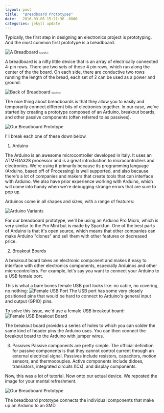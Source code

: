 ```yaml
---
layout: post
title:  "Breadboard Prototypes"
date:   2016-03-06 15:21:36 -0800
categories: jekyll update
---
```


Typically, the first step in designing an electronics project is prototyping. And the most common first prototype is a breadboard.

![A Breadboard](/assets/breadboard.jpeg "A Breadboard")
<span style="font-size: .5em"> Sparkfun </span>

A breadboard is a nifty little device that is an array of electrically connected 4-pin rows. There are two sets of these 4 pin rows, which run along the center of the the board. On each side, there are conductive two rows running the length of the bread, each set of 2 can be used as a power and ground.

![Back of Breadboard](/assets/breadboardback.jpeg "A Breadboard")
<span style="font-size: .5em"> Sparkfun </span>

The nice thing about breadboards is that they allow you to easily and temporarily connect different bits of electronics together. In our case, we've started by creating a prototype composed of an Arduino, breakout boards, and other passive components (often referred to as passives). 

![Our Breadboard Prototype](/assets/ourbreadboardprototype.jpg "Our Breadboard Prototype")

I'll break each one of these down below.

1) Arduino

The Arduino is an awesome microcontroller developed in Italy. It uses an ATMEGA328 processor and is a great introduction to microcontrollers and electronics. We're using it primarily because its programming language (Arduino, based off of Processing) is well supported, and also because there's a lot of companies and makers that create tools that can interface with Arduino. We also have prior experience working with Arduino, which will come into handy when we're debugging strange errors that are sure to pop up.

Arduinos come in all shapes and sizes, with a range of features: 

![Arduino Variants](/assets/arduinovariants.jpg "Arduino Variants")

For our breadboard prototype, we'll be using an Arduino Pro Micro, which is very similar to the Pro Mini but is made by Sparkfun. One of the best parts of Arduino is that it's open source, which means that other companies can make Arduino "clones" and sell them with other features or decreased price. 

2) Breakout Boards

A breakout board takes an electronic component and makes it easy to interface with other electronics components, especially Arduinos and other microcontrollers. For example, let's say you want to connect your Arduino to a USB female port.

This is what a bare bones female USB port looks like: no cable, no covering, no nothing:
![Female USB Port](/assets/usb.jpg "Female USB Port")
The USB port has some very closely positioned pins that would be hard to connect to Arduino's general input and output (GPIO) pins. 

To solve this issue, we'd use a female USB breakout board: 
![Female USB Breakout Board](/assets/usbbreakoutboard.jpg "Female USB Breakout Board")

The breakout board provides a series of holes to which you can solder the same kind of header pins the Arduino uses. You can then connect the breakout board to the Arduino with jumper wires.

3) Passives
Passive components are pretty simple. The official definition for passive components is that they cannot control current through an external electrical signal. Passives include resistors, capacitors, motion sensors, and thermocouples. Active components include didoes, transistors, integrated circuits (ICs), and display components.

Now, this was a lot of tutorial. Now onto our actual device. We reposted the image for your mental refreshment. 

![Our Breadboard Prototype](/assets/ourbreadboardprototype.jpg "Our Breadboard Prototype")

The breadboard prototype connects the individual components that make up an Arduino to an SMD 